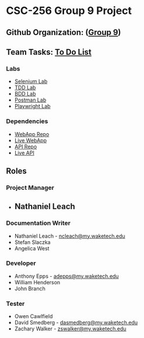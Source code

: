 # CSC-256 Group 9 Project

## Github Organization: ([Group 9](https://github.com/CSC-256-Group-Project-9))

## Team Tasks: [To Do List](https://github.com/orgs/CSC-256-Group-Project-9/projects/1)

### Labs

- [Selenium Lab](https://github.com/CSC-256-Group-Project-9/Group-9-Selenium-Lab)
- [TDD Lab](https://github.com/CSC-256-Group-Project-9/Group-9-TDD-Lab)
- [BDD Lab](https://github.com/CSC-256-Group-Project-9/Group_9_BDD_Lab)
- [Postman Lab](https://github.com/CSC-256-Group-Project-9/Group-9-Postman-Lab)
- [Playwright Lab](https://github.com/CSC-256-Group-Project-9/Group-9-Playwright-Lab)

### Dependencies

- [WebApp Repo](https://github.com/CSC-256-Group-Project-9/group-9-webapp)
- [Live WebApp](https://group-9-webapp-official.vercel.app/)
- [API Repo](https://github.com/CSC-256-Group-Project-9/Group-9-API)
- [Live API](https://group-9-api.vercel.app/)

## Roles

### Project Manager

- ## Nathaniel Leach

### Documentation Writer

- Nathaniel Leach - <ncleach@my.waketech.edu>
- Stefan Slaczka
- Angelica West

### Developer

- Anthony Epps - <adepps@my.waketech.edu>
- William Henderson
- John Branch

### Tester

- Owen Cawlfield
- David Smedberg - <dasmedberg@my.waketech.edu>
- Zachary Walker - <zswalker@my.waketech.edu>
